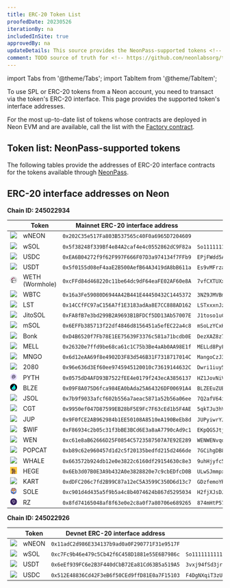 ```yaml
---
title: ERC-20 Token List
proofedDate: 20230526
iterationBy: na
includedInSite: true
approvedBy: na
updateDetails: This source provides the NeonPass-supported tokens <!-- https://github.com/neonlabsorg/neonpass-ui/blob/5588478e7d421d07dd21b8440e6e0d6dd91d5fca/src/token-transfer/services/tokens-list.service.ts#L175-L184 --> HOWEVER not clear on the token naming (e.g. what is W_BTC? also not clear on which chain this applies to also not clear how bridger is identified -- what would SOETH look like compared to WETH -- sollet vs wormhole wrapped ETH?)
comment: TODO source of truth for <!-- https://github.com/neonlabsorg/token-list/blob/17a7b46f5786f3ae05e68db927e6629ba397459e/tokenlist.json --> needs programmatic update from this page -- want to include bridger info too when that applies -- is this possible? NB only full code block results in copy option -- tried this in HTML table and it is not compatible
---
```


import Tabs from '@theme/Tabs';
import TabItem from '@theme/TabItem';

To use SPL or ERC-20 tokens from a Neon account, you need to transact via the token's ERC-20 interface. This page provides the supported token's interface addresses.

<!-- When performing operations on tokens in the Neon EVM, it is important to know which token symbol or address can be used. Having a list of possible tokens available, you can easily navigate when choosing the token you need. -->

For the most up-to-date list of tokens whose contracts are deployed in Neon EVM and are available, call the list with the [Factory contract](docs/developing/deploy_facilities/interacting_with_spl_tokens.md).

<!-- todo problem >> the repo is set to private, so end user does not have this option!
  For the most up-to-date list of tokens whose contracts are deployed in Neon EVM and are available, see the [neonlabsorg/token-list](https://github.com/neonlabsorg/token-list/) repository, or call the list with the [Factory contract](docs/developing/deploy_facilities/interacting_with_spl_tokens.md).
-->

## Token list: NeonPass-supported tokens

The following tables provide the addresses of ERC-20 interface contracts for the tokens available through [NeonPass](docs/token_transferring/neon_transfer.mdx).

## ERC-20 interface addresses on Neon

<Tabs>
  <TabItem value="mainnet" label="Mainnet" default>

**Chain ID: 245022934**

|                                                                                                                                          | Token           | Mainnet ERC-20 interface address             | SPL address                                    |
| ---------------------------------------------------------------------------------------------------------------------------------------- | --------------- | -------------------------------------------- | ---------------------------------------------- |
| <img src="https://raw.githubusercontent.com/neonlabsorg/token-list/master/assets/wrapped-neon-logo.svg" className="coin-icon" />         | wNEON           | `0x202C35e517Fa803B537565c40F0a6965D7204609` |                                                |
| <img src="https://raw.githubusercontent.com/neonlabsorg/token-list/master/assets/solana-wsol-logo.svg" className="coin-icon" />          | wSOL            | `0x5f38248f339Bf4e84A2caf4e4c0552862dC9F82a` | `So11111111111111111111111111111111111111112`  |
| <img src="https://raw.githubusercontent.com/neonlabsorg/token-list/master/assets/usd-coin-usdc-logo.svg" className="coin-icon" />        | USDC            | `0xEA6B04272f9f62F997F666F07D3a974134f7FFb9` | `EPjFWdd5AufqSSqeM2qN1xzybapC8G4wEGGkZwyTDt1v` |
| <img src="https://raw.githubusercontent.com/neonlabsorg/token-list/master/assets/tether-usdt-logo.svg" className="coin-icon" />          | USDT            | `0x5f0155d08eF4aaE2B500AefB64A3419dA8bB611a` | `Es9vMFrzaCERmJfrF4H2FYD4KCoNkY11McCe8BenwNYB` |
| <img src="https://raw.githubusercontent.com/neonlabsorg/token-list/master/assets/wormhole-weth-logo.svg" className="coin-icon" />        | WETH (Wormhole) | `0xcFFd84d468220c11be64dc9dF64eaFE02AF60e8A` | `7vfCXTUXx5WJV5JADk17DUJ4ksgau7utNKj4b963voxs` |
| <img src="https://raw.githubusercontent.com/neonlabsorg/token-list/master/assets/wrapped-btc-wormhole-logo.svg" className="coin-icon" /> | WBTC            | `0x16a3Fe59080D6944A42B441E44450432C1445372` | `3NZ9JMVBmGAqocybic2c7LQCJScmgsAZ6vQqTDzcqmJh` |
| <img src="https://raw.githubusercontent.com/neonlabsorg/token-list/master/assets/liquid-staking-token-logo.svg" className="coin-icon" /> | LST             | `0x14CCfFC97aC156A7f1E3183adAa8E7CC888AD162` | `LSTxxxnJzKDFSLr4dUkPcmCf5VyryEqzPLz5j4bpxFp`  |
| <img src="https://raw.githubusercontent.com/neonlabsorg/token-list/master/assets/jitosol-token-logo.svg" className="coin-icon" />        | JitoSOL         | `0xFA8fB7e3bd299B2A9693B1BFDCf5DD13Ab57007E` | `J1toso1uCk3RLmjorhTtrVwY9HJ7X8V9yYac6Y7kGCPn` |
| <img src="https://raw.githubusercontent.com/neonlabsorg/token-list/master/assets/marinade-staked-sol-logo.svg" className="coin-icon" />  | mSOL            | `0x6EFFb385713f22df4846d8156451a5efEC22a4c8` | `mSoLzYCxHdYgdzU16g5QSh3i5K3z3KZK7ytfqcJm7So`  |
| <img src="https://raw.githubusercontent.com/neonlabsorg/token-list/master/assets/bonk-token-logo.svg" className="coin-icon" />           | Bonk            | `0xD4B6520f7Fb78E1EE75639F3376c581a71bcdb0E` | `DezXAZ8z7PnrnRJjz3wXBoRgixCa6xjnB7YaB1pPB263` |
| <img src="https://raw.githubusercontent.com/neonlabsorg/token-list/master/assets/Mellivora-token-logo.svg" className="coin-icon" />      | MELL            | `0x26320e7ffd9be68ca61c1C75b3Be4aAb0AA98E1f` | `MELLd8PyFoeNW3D5VaUe7L96eZeihtrzgLWrbKz5DR2`  |
| <img src="https://raw.githubusercontent.com/neonlabsorg/token-list/master/assets/mango-token-logo.svg" className="coin-icon" />          | MNGO            | `0x6d12eAA69f8e4902D3F83d546B31F7318717014C` | `MangoCzJ36AjZyKwVj3VnYU4GTonjfVEnJmvvWaxLac`  |
| <img src="https://raw.githubusercontent.com/neonlabsorg/token-list/master/assets/fidelion-token-logo.svg" className="coin-icon" />       | 2080            | `0x96e636d3Ef60ee9745945120010c73619144632C` | `Dwri1iuy5pDFf2u2GwwsH2MxjR6dATyDv9En9Jk8Fkof` |
| <img src="https://raw.githubusercontent.com/neonlabsorg/token-list/master/assets/pyth-token-logo.svg" className="coin-icon" />           | PYTH            | `0x0575dD4AFD93B7522fEE4e0179f243ecA3856137` | `HZ1JovNiVvGrGNiiYvEozEVgZ58xaU3RKwX8eACQBCt3` |
| <img src="https://raw.githubusercontent.com/neonlabsorg/token-list/master/assets/blaze-token-logo.svg" className="coin-icon" />          | BLZE            | `0x09F8A075D6fca984EA0bAda25A64326DF00691A4` | `BLZEEuZUBVqFhj8adcCFPJvPVCiCyVmh3hkJMrU8KuJA` |
| <img src="https://raw.githubusercontent.com/neonlabsorg/token-list/master/assets/jsol-logo.svg" className="coin-icon" />                 | JSOL            | `0x7b9f9033afcf602b556a7aeac5871a52b56a06ee` | `7Q2afV64in6N6SeZsAAB81TJzwDoD6zpqmHkzi9Dcavn` |
| <img src="https://raw.githubusercontent.com/neonlabsorg/token-list/master/assets/cgt-token-logo.svg" className="coin-icon" />            | CGT             | `0x9950ef047D87599EB28bF5E9Fc7F63cEd1b5F4AE` | `5qkTJu3hVd3SYToWpyHUmGfiLR48jj9oSz1WniV1UcgS` |
| <img src="https://raw.githubusercontent.com/neonlabsorg/token-list/master/assets/jupiter-logo.svg" className="coin-icon" />              | JUP             | `0x9F0fCE2AB962984b1EE50108A8510eA190BeEb8d` | `JUPyiwrYJFskUPiHa7hkeR8VUtAeFoSYbKedZNsDvCN`  |
| <img src="https://raw.githubusercontent.com/neonlabsorg/token-list/master/assets/dogwifhat-logo.png" className="coin-icon" />            | $WIF            | `0xF86934c2b05c31f3bBE3BCd6E3a8aA7790cAd9c1` | `EKpQGSJtjMFqKZ9KQanSqYXRcF8fBopzLHYxdM65zcjm` |
| <img src="https://raw.githubusercontent.com/neonlabsorg/token-list/master/assets/wen-logo.png" className="coin-icon" />                  | WEN             | `0xc61e8aB62666D25F0854C5723587507A7E92E289` | `WENWENvqqNya429ubCdR81ZmD69brwQaaBYY6p3LCpk`  |
| <img src="https://raw.githubusercontent.com/neonlabsorg/token-list/master/assets/popcat-logo.svg" className="coin-icon" />               | POPCAT          | `0xb89c62e960457d1d2c5f20135bedfd215d2466de` | `7GCihgDB8fe6KNjn2MYtkzZcRjQy3t9GHdC8uHYmW2hr` |
| <img src="https://raw.githubusercontent.com/neonlabsorg/token-list/master/assets/whale-token-logo.svg" className="coin-icon" />          | WHALE           | `0x663572b924db12e0e3822c6160df29154630c8e3` | `9uhHjyfc5tKdaZnjstLLKoLGcF889ub8zX9wtwhtzgK6` |
| <img src="https://raw.githubusercontent.com/neonlabsorg/token-list/master/assets/hege-token-logo.svg" className="coin-icon" />           | HEGE            | `0x6Eb3d07B0E3A9b432A0e3828820e7c9cbEDfcD0B` | `ULwSJmmpxmnRfpu6BjnK6rprKXqD5jXUmPpS1FxHXFy`  |
| <img src="https://raw.githubusercontent.com/neonlabsorg/token-list/master/assets/kart-token-logo.svg" className="coin-icon" />           | KART            | `0xdDFC206c7fd2B99C87a12eC5A3599C350D6d13c7` | `GDzfemoYR5GkbK4YupYpyq3E8Du9fSfKXxKDpkdrqGjs` |
| <img src="https://raw.githubusercontent.com/neonlabsorg/token-list/master/assets/solerium-logo.svg" className="coin-icon" />             | SOLE            | `0xc901d4d435a5f9b5a4c8b4074624b867d5295034` | `H2fjXJsDJq2ghbXzcYJzQ73sWj6A26qZouLtx6wmrd6`  |
| <img src="https://raw.githubusercontent.com/neonlabsorg/token-list/master/assets/rz-token-logo.svg" className="coin-icon" />             | RZ              | `0x8fd74165048af8f63e0e2c8a0f7a80706e689265` | `874mHtP579VYPxjthdrVU286Qk9fDPaZkw6KPnpZqPJf` |

</TabItem>
<TabItem value="devnet" label="Devnet">

**Chain ID: 245022926**

|                                                                                                                                   | Token | Devnet ERC-20 interface address              | SPL address                                    |
| --------------------------------------------------------------------------------------------------------------------------------- | ----- | -------------------------------------------- | ---------------------------------------------- |
| <img src="https://raw.githubusercontent.com/neonlabsorg/token-list/master/assets/wrapped-neon-logo.svg" className="coin-icon" />  | wNEON | `0x11adC2d986E334137b9ad0a0F290771F31e9517F` |                                                |
| <img src="https://raw.githubusercontent.com/neonlabsorg/token-list/master/assets/solana-wsol-logo.svg" className="coin-icon" />   | wSOL  | `0xc7Fc9b46e479c5Cb42f6C458D1881e55E6B7986c` | `So11111111111111111111111111111111111111112`  |
| <img src="https://raw.githubusercontent.com/neonlabsorg/token-list/master/assets/tether-usdt-logo.svg" className="coin-icon" />   | USDT  | `0x6eEf939FC6e2B3F440dCbB72Ea81Cd63B5a519A5` | `3vxj94fSd3jrhaGAwaEKGDPEwn5Yqs81Ay5j1BcdMqSZ` |
| <img src="https://raw.githubusercontent.com/neonlabsorg/token-list/master/assets/usd-coin-usdc-logo.svg" className="coin-icon" /> | USDC  | `0x512E48836Cd42F3eB6f50CEd9ffD81E0a7F15103` | `F4DgNXqiT3zUQA7dhqN5VzEPkRcd8vtqFwpJSwEEvnz5` |

</TabItem>
</Tabs>
